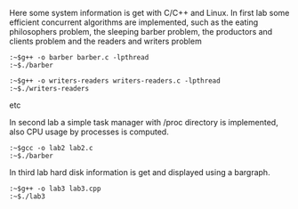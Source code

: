 Here some system information is get with C/C++ and Linux.
In first lab some efficient concurrent algorithms 
are implemented, such as the eating philosophers problem,
the sleeping barber problem, the productors and clients
problem and the readers and writers problem
```
:~$g++ -o barber barber.c -lpthread 
:~$./barber
```
```
:~$g++ -o writers-readers writers-readers.c -lpthread 
:~$./writers-readers
```
etc

In second lab a simple task manager with /proc directory is
implemented, also CPU usage by processes is computed.
```
:~$gcc -o lab2 lab2.c 
:~$./barber
```

In third lab hard disk information is get and displayed using
a bargraph.
```
:~$g++ -o lab3 lab3.cpp 
:~$./lab3
```
